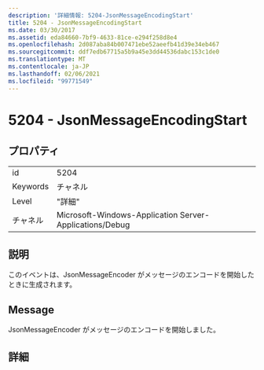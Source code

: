 ```yaml
---
description: '詳細情報: 5204-JsonMessageEncodingStart'
title: 5204 - JsonMessageEncodingStart
ms.date: 03/30/2017
ms.assetid: eda84660-7bf9-4633-81ce-e294f258d8e4
ms.openlocfilehash: 2d087aba84b007471ebe52aeefb41d39e34eb467
ms.sourcegitcommit: ddf7edb67715a5b9a45e3dd44536dabc153c1de0
ms.translationtype: MT
ms.contentlocale: ja-JP
ms.lasthandoff: 02/06/2021
ms.locfileid: "99771549"
---
```

# <a name="5204---jsonmessageencodingstart"></a>5204 - JsonMessageEncodingStart

## <a name="properties"></a>プロパティ  
  
|||  
|-|-|  
|id|5204|  
|Keywords|チャネル|  
|Level|"詳細"|  
|チャネル|Microsoft-Windows-Application Server-Applications/Debug|  
  
## <a name="description"></a>説明  

 このイベントは、JsonMessageEncoder がメッセージのエンコードを開始したときに生成されます。  
  
## <a name="message"></a>Message  

 JsonMessageEncoder がメッセージのエンコードを開始しました。  
  
## <a name="details"></a>詳細
